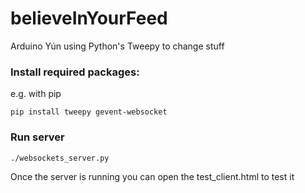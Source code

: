 # believeInYourFeed
Arduino Yún using Python's Tweepy to change stuff

### Install required packages:

e.g. with pip

```
pip install tweepy gevent-websocket
```

### Run server
```
./websockets_server.py
```

Once the server is running you can open the test_client.html to test it

